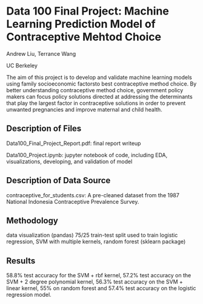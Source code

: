 # Data 100 Final Project: Machine Learning Prediction Model of Contraceptive Mehtod Choice 

Andrew Liu, Terrance Wang

UC Berkeley

The aim of this project is to develop and validate machine learning models using family socioeconomic factorsto best  contraceptive method choice. By better understanding contraceptive method choice, government policy makers can focus policy solutions directed at addressing the determinants that play the largest factor in contraceptive solutions in order to prevent unwanted pregnancies and improve maternal and child health.

## Description of Files
Data100_Final_Project_Report.pdf: final report writeup

Data100_Project.ipynb: jupyter notebook of code, including EDA, visualizations, developing, and validation of model

## Description of Data Source
contraceptive_for_students.csv: A pre-cleaned dataset from the 1987 National Indonesia Contraceptive Prevalence Survey.

## Methodology
data visualization (pandas)
75/25 train-test split used to train logistic regression, SVM with multiple kernels, random forest (sklearn package)

## Results
58.8% test accuracy for the SVM + rbf kernel, 57.2% test accuracy on the SVM + 2 degree polynomial kernel, 56.3% test accuracy on the SVM + linear kernel, 55% on random forest and 57.4% test accuracy on the logistic regression model.

